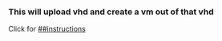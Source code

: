 ### This will upload vhd and create a vm out of that vhd

Click for  [##instructions](https://github.com/cemvarol/Upload-N-Create/blob/master/Instructions.md)


